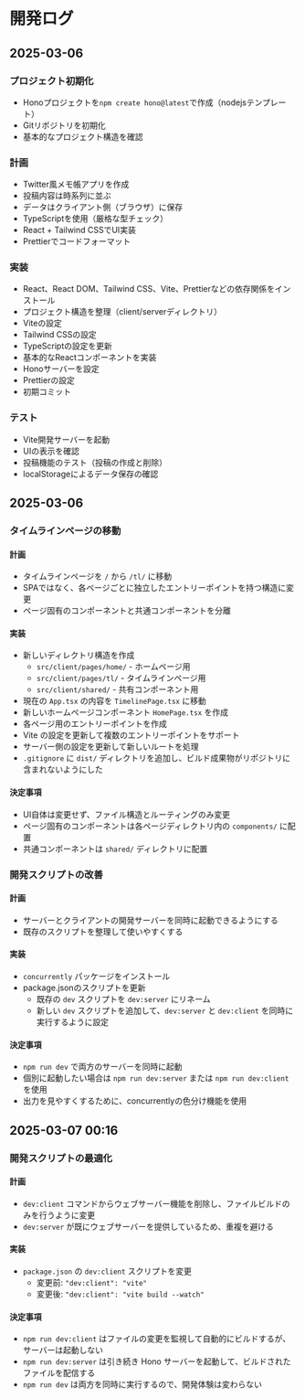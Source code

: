 # 開発ログ

## 2025-03-06

### プロジェクト初期化

- Honoプロジェクトを`npm create hono@latest`で作成（nodejsテンプレート）
- Gitリポジトリを初期化
- 基本的なプロジェクト構造を確認

### 計画

- Twitter風メモ帳アプリを作成
- 投稿内容は時系列に並ぶ
- データはクライアント側（ブラウザ）に保存
- TypeScriptを使用（厳格な型チェック）
- React + Tailwind CSSでUI実装
- Prettierでコードフォーマット

### 実装

- React、React DOM、Tailwind CSS、Vite、Prettierなどの依存関係をインストール
- プロジェクト構造を整理（client/serverディレクトリ）
- Viteの設定
- Tailwind CSSの設定
- TypeScriptの設定を更新
- 基本的なReactコンポーネントを実装
- Honoサーバーを設定
- Prettierの設定
- 初期コミット

### テスト

- Vite開発サーバーを起動
- UIの表示を確認
- 投稿機能のテスト（投稿の作成と削除）
- localStorageによるデータ保存の確認

## 2025-03-06

### タイムラインページの移動

#### 計画
- タイムラインページを `/` から `/tl/` に移動
- SPAではなく、各ページごとに独立したエントリーポイントを持つ構造に変更
- ページ固有のコンポーネントと共通コンポーネントを分離

#### 実装
- 新しいディレクトリ構造を作成
  - `src/client/pages/home/` - ホームページ用
  - `src/client/pages/tl/` - タイムラインページ用
  - `src/client/shared/` - 共有コンポーネント用
- 現在の `App.tsx` の内容を `TimelinePage.tsx` に移動
- 新しいホームページコンポーネント `HomePage.tsx` を作成
- 各ページ用のエントリーポイントを作成
- Vite の設定を更新して複数のエントリーポイントをサポート
- サーバー側の設定を更新して新しいルートを処理
- `.gitignore` に `dist/` ディレクトリを追加し、ビルド成果物がリポジトリに含まれないようにした

#### 決定事項
- UI自体は変更せず、ファイル構造とルーティングのみ変更
- ページ固有のコンポーネントは各ページディレクトリ内の `components/` に配置
- 共通コンポーネントは `shared/` ディレクトリに配置

### 開発スクリプトの改善

#### 計画
- サーバーとクライアントの開発サーバーを同時に起動できるようにする
- 既存のスクリプトを整理して使いやすくする

#### 実装
- `concurrently` パッケージをインストール
- package.jsonのスクリプトを更新
  - 既存の `dev` スクリプトを `dev:server` にリネーム
  - 新しい `dev` スクリプトを追加して、`dev:server` と `dev:client` を同時に実行するように設定

#### 決定事項
- `npm run dev` で両方のサーバーを同時に起動
- 個別に起動したい場合は `npm run dev:server` または `npm run dev:client` を使用
- 出力を見やすくするために、concurrentlyの色分け機能を使用

## 2025-03-07 00:16

### 開発スクリプトの最適化

#### 計画
- `dev:client` コマンドからウェブサーバー機能を削除し、ファイルビルドのみを行うように変更
- `dev:server` が既にウェブサーバーを提供しているため、重複を避ける

#### 実装
- `package.json` の `dev:client` スクリプトを変更
  - 変更前: `"dev:client": "vite"`
  - 変更後: `"dev:client": "vite build --watch"`

#### 決定事項
- `npm run dev:client` はファイルの変更を監視して自動的にビルドするが、サーバーは起動しない
- `npm run dev:server` は引き続き Hono サーバーを起動して、ビルドされたファイルを配信する
- `npm run dev` は両方を同時に実行するので、開発体験は変わらない
